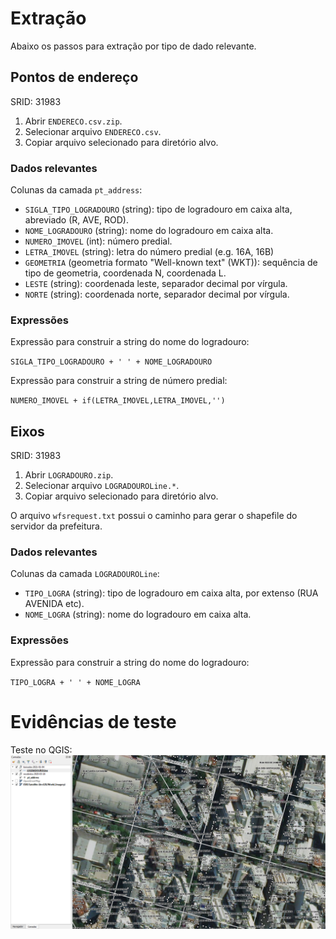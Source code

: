 # Extração
Abaixo os passos para extração por tipo de dado relevante.

## Pontos de endereço
SRID: 31983
1. Abrir `ENDERECO.csv.zip`.
2. Selecionar arquivo `ENDERECO.csv`.
3. Copiar arquivo selecionado para diretório alvo.

### Dados relevantes
Colunas da camada `pt_address`:
* `SIGLA_TIPO_LOGRADOURO` (string): tipo de logradouro em caixa alta, abreviado (R, AVE, ROD).
* `NOME_LOGRADOURO` (string): nome do logradouro em caixa alta.
* `NUMERO_IMOVEL` (int): número predial.
* `LETRA_IMOVEL` (string): letra do número predial (e.g. 16A, 16B)
* `GEOMETRIA` (geometria formato "Well-known text" (WKT)): sequência de tipo de geometria, coordenada N, coordenada L.
* `LESTE` (string): coordenada leste, separador decimal por vírgula.
* `NORTE` (string): coordenada norte, separador decimal por vírgula.

### Expressões
Expressão para construir a string do nome do logradouro:

`SIGLA_TIPO_LOGRADOURO + ' ' + NOME_LOGRADOURO`

Expressão para construir a string de número predial:

`NUMERO_IMOVEL + if(LETRA_IMOVEL,LETRA_IMOVEL,'')`

## Eixos
SRID: 31983
1. Abrir `LOGRADOURO.zip`.
2. Selecionar arquivo `LOGRADOUROLine.*`.
3. Copiar arquivo selecionado para diretório alvo.

O arquivo `wfsrequest.txt` possui o caminho para gerar o shapefile do servidor da prefeitura.

### Dados relevantes
Colunas da camada `LOGRADOUROLine`:
* `TIPO_LOGRA` (string): tipo de logradouro em caixa alta, por extenso (RUA AVENIDA etc).
* `NOME_LOGRA` (string): nome do logradouro em caixa alta.

### Expressões
Expressão para construir a string do nome do logradouro:

`TIPO_LOGRA + ' ' + NOME_LOGRA`

# Evidências de teste
Teste no QGIS:
![](qgis.png)
